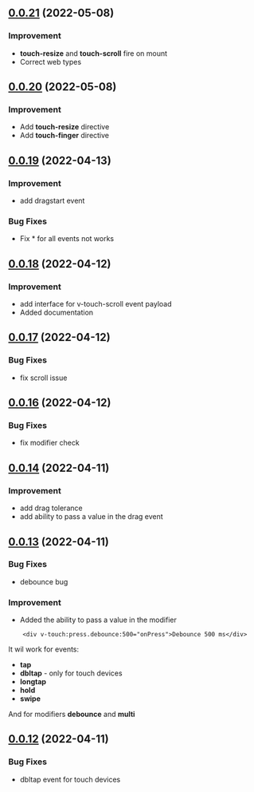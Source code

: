 ## [0.0.21](https://github.com/webigorkiev/vuetouch/tree/v0.0.21) (2022-05-08)

### Improvement

* **touch-resize** and **touch-scroll** fire on mount
* Correct web types

## [0.0.20](https://github.com/webigorkiev/vuetouch/tree/v0.0.20) (2022-05-08)

### Improvement

* Add **touch-resize** directive
* Add **touch-finger** directive

## [0.0.19](https://github.com/webigorkiev/vuetouch/tree/v0.0.19) (2022-04-13)

### Improvement

* add dragstart event

### Bug Fixes

* Fix * for all events not works

## [0.0.18](https://github.com/webigorkiev/vuetouch/tree/v0.0.18) (2022-04-12)

### Improvement

* add interface for v-touch-scroll event payload
* Added documentation

## [0.0.17](https://github.com/webigorkiev/vuetouch/tree/v0.0.17) (2022-04-12)

### Bug Fixes

* fix scroll issue

## [0.0.16](https://github.com/webigorkiev/vuetouch/tree/v0.0.16) (2022-04-12)

### Bug Fixes

* fix modifier check

## [0.0.14](https://github.com/webigorkiev/vuetouch/tree/v0.0.14) (2022-04-11)

### Improvement

* add drag tolerance
* add ability to pass a value in the drag event

## [0.0.13](https://github.com/webigorkiev/vuetouch/tree/v0.0.13) (2022-04-11)

### Bug Fixes

* debounce bug

### Improvement

* Added the ability to pass a value in the modifier

```vue
    <div v-touch:press.debounce:500="onPress">Debounce 500 ms</div>
```

It wil work for events:

* **tap**
* **dbltap** - only for touch devices
* **longtap**
* **hold**
* **swipe**

And for modifiers **debounce** and **multi**

## [0.0.12](https://github.com/webigorkiev/vuetouch/tree/v0.0.12) (2022-04-11)

### Bug Fixes

* dbltap event for touch devices
